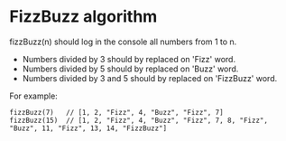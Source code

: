 # FizzBuzz algorithm

fizzBuzz(n) should log in the console all numbers from 1 to n.

- Numbers divided by 3 should by replaced on 'Fizz' word.
- Numbers divided by 5 should by replaced on 'Buzz' word.
- Numbers divided by 3 and 5 should by replaced on 'FizzBuzz' word.

For example:

```
fizzBuzz(7)   // [1, 2, "Fizz", 4, "Buzz", "Fizz", 7]
fizzBuzz(15)  // [1, 2, "Fizz", 4, "Buzz", "Fizz", 7, 8, "Fizz", "Buzz", 11, "Fizz", 13, 14, "FizzBuzz"]
```
